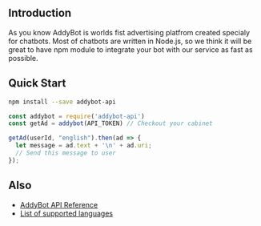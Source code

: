 Introduction
-------------------

As you know AddyBot is worlds fist advertising platfrom created specialy for chatbots. Most of chatbots are written in Node.js, so we think it will be great to have npm module to integrate your bot with our service as fast as possible.

Quick Start
-------------------

```bash
npm install --save addybot-api
``` 

```javascript
const addybot = require('addybot-api')
const getAd = addybot(API_TOKEN) // Checkout your cabinet

getAd(userId, "english").then(ad => {
  let message = ad.text + '\n' + ad.uri;
  // Send this message to user
});
```

Also
-----------------

* [AddyBot API Reference](https://github.com/addybot/docs/api.md)
* [List of supported languages](https://github.com/addybot/docs/api/languages.md)
